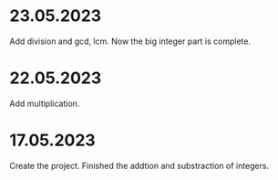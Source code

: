 # 23.05.2023
Add division and gcd, lcm. Now the big integer part is complete.

# 22.05.2023
Add multiplication.

# 17.05.2023
Create the project. Finished the addtion and substraction of integers.
